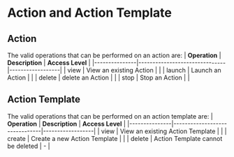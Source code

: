 # Action and Action Template
## Action
The valid operations that can be performed on an action are:
| **Operation** | **Description**               | **Access Level** |
|---------------|-------------------------------|------------------|
| view          | View an existing Action       | <Read />         |
| launch        | Launch an Action              | <Create />       |
| delete        | delete an Action              | <Delete /> <Creator/>       |
| stop          | Stop an Action                | <Delete />  <Creator/>      |

## Action Template
The valid operations that can be performed on an action template are:
| **Operation** | **Description**               | **Access Level** |
|---------------|-------------------------------|------------------|
| view           | View an existing Action Template | <Any />          |
| create          | Create a new Action Template     | <Create />         |
| delete          | Action Template cannot be deleted       | -       |